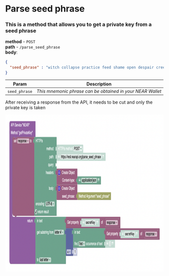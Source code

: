 # Parse seed phrase  

### This is a method that allows you to get a private key from a seed phrase  

**method** - `POST`  
**path** - `/parse_seed_phrase`  
**body**: 
```JSON
{
  "seed_phrase" : "witch collapse practice feed shame open despair creek road again ice least"
}
```     

| Param         | Description                                                        |
|---------------|--------------------------------------------------------------------|
| `seed_phrase` | _This mnemonic phrase can be obtained in your NEAR Wallet_ | 

After receiving a response from the API, it needs to be cut and only the private key is taken

<img src="../img/method_parse_seed_phrase.png" height="500px">
